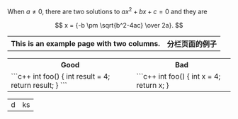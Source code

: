 


When $a \ne 0$, there are two solutions to  $ax^2 + bx + c = 0$ and they are 

$$ x = {-b \pm \sqrt{b^2-4ac} \over 2a}. $$

<table>
<tr>
<th> This is an example page with two columns. </th>
<th> 分栏页面的例子 </th>
</tr>




<table>
<tr>
<th> Good </th>
<th> Bad </th>
</tr>
<tr>
<td>
```c++
int foo() {
    int result = 4;
    return result;
}
```

</td>
<td>    
```c++
int foo() { 
    int x = 4;
    return x;
}

</td>
 </tr>
    
    
    
 <table>
 <tr>
        <td> d </td>
        <td> ks </td>
 </tr>
